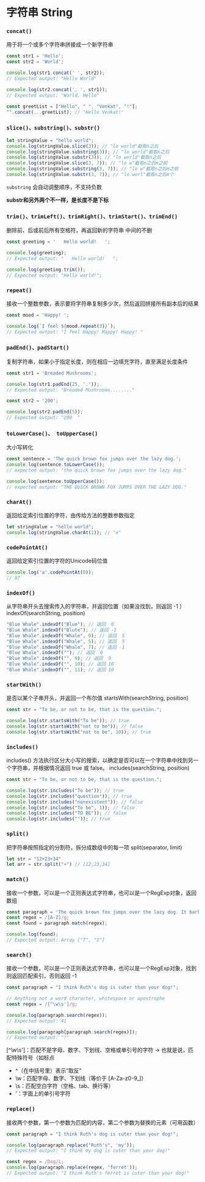 # 字符串 String

### `concat()`
用于将一个或多个字符串拼接成一个新字符串

```js
const str1 = 'Hello';
const str2 = 'World';

console.log(str1.concat(' ', str2));
// Expected output: "Hello World"

console.log(str2.concat(', ', str1));
// Expected output: "World, Hello"

const greetList = ["Hello", " ", "Venkat", "!"];
"".concat(...greetList); // "Hello Venkat!"

```

### `slice()、substring()、substr()`

```js
let stringValue = "hello world";
console.log(stringValue.slice(3)); // "lo world"截取n之后
console.log(stringValue.substring(3)); // "lo world"截取n之后
console.log(stringValue.substr(3)); // "lo world"截取n之后
console.log(stringValue.slice(3, 7)); // "lo w"截取n之后m之前
console.log(stringValue.substring(3, 7)); // "lo w"截取n之后m之前
console.log(stringValue.substr(3, 7)); // "lo worl"截取n之后m个
```

`substring` 会自动调整顺序，不支持负数

**substr和另外两个不一样，是长度不是下标**


### `trim()、trimLeft()、trimRight()、trimStart()、trimEnd()`
删除前、后或前后所有空格符，再返回新的字符串 中间的不删

```js
const greeting = '   Hello world!   ';

console.log(greeting);
// Expected output: "   Hello world!   ";

console.log(greeting.trim());
// Expected output: "Hello world!";

```

### `repeat()`
接收一个整数参数，表示要将字符串复制多少次，然后返回拼接所有副本后的结果

```js
const mood = 'Happy! ';

console.log(`I feel ${mood.repeat(3)}`);
// Expected output: "I feel Happy! Happy! Happy! "
```

### `padEnd()、padStart()`
复制字符串，如果小于指定长度，则在相应一边填充字符，直至满足长度条件

```js
const str1 = 'Breaded Mushrooms';

console.log(str1.padEnd(25, '.'));
// Expected output: "Breaded Mushrooms........"

const str2 = '200';

console.log(str2.padEnd(5));
// Expected output: "200  "
```

### `toLowerCase()、 toUpperCase()`
大小写转化
```js
const sentence = 'The quick brown fox jumps over the lazy dog.';
console.log(sentence.toLowerCase());
// expected output: "the quick brown fox jumps over the lazy dog."

console.log(sentence.toUpperCase());
// expected output: "THE QUICK BROWN FOX JUMPS OVER THE LAZY DOG."
```

### `charAt()`
返回给定索引位置的字符，由传给方法的整数参数指定

```js
let stringValue = "hello world";
console.log(stringValue.charAt(1)); // "e"
```


### `codePointAt()`
返回给定索引位置的字符的Unicode码位值

```js
console.log('a'.codePointAt(0));
// 97
```

### `indexOf()`
从字符串开头去搜索传入的字符串，并返回位置（如果没找到，则返回 -1 ）
indexOf(searchString, position)

```js
"Blue Whale".indexOf("Blue"); // 返回  0
"Blue Whale".indexOf("Blute"); // 返回 -1
"Blue Whale".indexOf("Whale", 0); // 返回  5
"Blue Whale".indexOf("Whale", 5); // 返回  5
"Blue Whale".indexOf("Whale", 7); // 返回 -1
"Blue Whale".indexOf(""); // 返回  0
"Blue Whale".indexOf("", 9); // 返回  9
"Blue Whale".indexOf("", 10); // 返回 10
"Blue Whale".indexOf("", 11); // 返回 10
```

### `startWith()`
是否以某个子串开头，并返回一个布尔值
startsWith(searchString, position)

```js
const str = "To be, or not to be, that is the question.";

console.log(str.startsWith("To be")); // true
console.log(str.startsWith("not to be")); // false
console.log(str.startsWith("not to be", 10)); // true
```

### `includes()`
includes() 方法执行区分大小写的搜索，以确定是否可以在一个字符串中找到另一个字符串，并根据情况返回 true 或 false。
includes(searchString, position)

```js
const str = "To be, or not to be, that is the question.";

console.log(str.includes("To be")); // true
console.log(str.includes("question")); // true
console.log(str.includes("nonexistent")); // false
console.log(str.includes("To be", 1)); // false
console.log(str.includes("TO BE")); // false
console.log(str.includes("")); // true
```


### `split()`
把字符串按照指定的分割符，拆分成数组中的每一项
split(separator, limit)
```js
let str = "12+23+34"
let arr = str.split("+") // [12,23,34]
```

### `match()`
接收一个参数，可以是一个正则表达式字符串，也可以是一个RegExp对象，返回数组
```js
const paragraph = 'The quick brown fox jumps over the lazy dog. It barked.';
const regex = /[A-Z]/g;
const found = paragraph.match(regex);

console.log(found);
// Expected output: Array ["T", "I"]
```

### `search()`
接收一个参数，可以是一个正则表达式字符串，也可以是一个RegExp对象，找到则返回匹配索引，否则返回 -1
```js
const paragraph = "I think Ruth's dog is cuter than your dog!";

// Anything not a word character, whitespace or apostrophe
const regex = /[^\w\s']/g;

console.log(paragraph.search(regex));
// Expected output: 41

console.log(paragraph[paragraph.search(regex)]);
// Expected output: "!"
```

[^\w\s']：匹配不是字母、数字、下划线、空格或单引号的字符
→ 也就是说，匹配特殊符号（如标点

- ^（在中括号里）表示“取反”
- \w：匹配字母、数字、下划线（等价于 [A-Za-z0-9_]）
- \s：匹配空白字符（空格、tab、换行等）
- '：字面上的单引号字符


### `replace()`
接收两个参数，第一个参数为匹配的内容，第二个参数为替换的元素（可用函数）
```js
const paragraph = "I think Ruth's dog is cuter than your dog!";

console.log(paragraph.replace("Ruth's", 'my'));
// Expected output: "I think my dog is cuter than your dog!"

const regex = /Dog/i;
console.log(paragraph.replace(regex, 'ferret'));
// Expected output: "I think Ruth's ferret is cuter than your dog!"
```